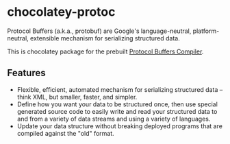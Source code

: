 # chocolatey-protoc

Protocol Buffers (a.k.a., protobuf) are Google's language-neutral, platform-neutral, extensible mechanism for serializing structured data.

This is chocolatey package for the prebuilt [Protocol Buffers Compiler](https://developers.google.com/protocol-buffers/docs/downloads).

## Features

- Flexible, efficient, automated mechanism for serializing structured data – think XML, but smaller, faster, and simpler.
- Define how you want your data to be structured once, then use special generated source code to easily write and read your structured data to and from a variety of data streams and using a variety of languages. 
- Update your data structure without breaking deployed programs that are compiled against the "old" format.
